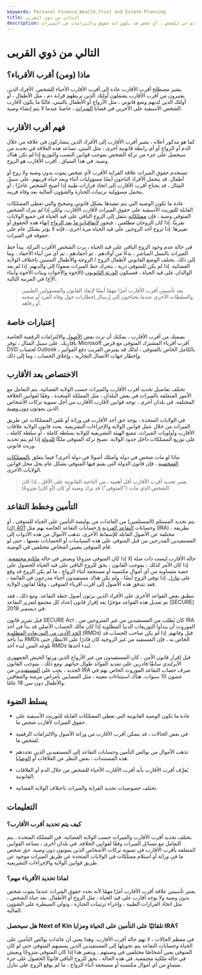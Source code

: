 ```yaml
---
keywords: Personal Finance,Wealth,Trust and Estate Planning
title: التالي من ذوي القربى
description: يُعرَّف أقرب الأقارب عادةً على أنه أقرب أقرباء دم حي للشخص ، أو شخص قد يكون له حقوق والتزامات في الميراث.
---
```


# التالي من ذوي القربى
## ماذا (ومن) أقرب الأقرباء؟

يشير مصطلح أقرب الأقارب عادة إلى أقرب الأقارب الأحياء للشخص. الأفراد الذين يعتبرون من أقرب الأقارب يشملون أولئك الذين تربطهم قرابة دم ، مثل الأطفال ، أو أولئك الذين لديهم وضع قانوني ، مثل الأزواج أو الأطفال بالتبني. غالبًا ما يكون لأقارب الشخص الأسبقية على الآخرين في قضايا [الميراث](/inheritance) ، خاصةً عندما لا يتم إنشاء وصية.

## فهم أقرب الأقارب

كما هو مذكور أعلاه ، يشير أقرب الأقارب إلى الأفراد الذين يتشاركون في علاقة من خلال الدم أو الزواج أو أي رابطة قانونية أخرى ، مثل التبني. تساعد هذه العلاقة في تحديد من سيحصل على جزء من تركة الشخص بموجب قوانين النسب والتوزيع إذا لم تكن هناك وصية. في هذا السياق ، أقرب الأقارب هو الزوج.

تستخدم حقوق الميراث علاقة القرابة الأقرب لأي شخص يموت بدون وصية ولا زوج أو أطفال. قد يتحمل الأفراد الناجون أيضًا مسؤوليات أثناء وبعد حياة قريبهم. على سبيل المثال ، قد يحتاج أقرب الأقارب إلى اتخاذ قرارات طبية إذا أصبح الشخص عاجزًا ، أو يتحمل مسؤولية ترتيبات الجنازة والشؤون المالية بعد وفاة قريبه.

عادة ما تكون الوصية التي يتم تنفيذها بشكل قانوني وصحيح والتي تغطي الممتلكات القابلة للتوريث الأسبقية على حقوق الميراث لأقارب الأقارب. ولكن إذا لم يترك الشخص المتوفى وصية ، فإن [ممتلكاته](/estate) تنتقل إلى الزوج الباقي على قيد الحياة في جميع الولايات تقريبًا. إذا كان الزوجان مطلقين ، فيجوز [لاتفاقيات ما بعد الزواج](/postnuptial_agreement) إنهاء هذه الحقوق أو تغييرها. إذا تزوج أحد الزوجين على قيد الحياة مرة أخرى ، فإنه لا يؤثر بشكل عام على حقوقه في الميراث.

في حالة عدم وجود الزوج الباقي على قيد الحياة ، يرث الشخص الأقرب التركة. يبدأ خط الميراث بالنسل المباشر ، بدءًا من أولادهم ، ثم أحفادهم ، ثم أي من أبناء الأحفاد ، وما إلى ذلك. يختلف الوضع القانوني لأطفال الزوج / الزوجة والأطفال المتبنين باختلاف الولاية القضائية. إذا لم يكن للمتوفى ذرية ، يتحرك خط الميراث صعودًا إلى والديهم. إذا لم يعد الوالدان على قيد الحياة ، فسيكون [الورثة الثانويون](/heir) (الإخوة والأخوات وبنات الأخوة وأبناء الأخ) في المرتبة التالية.

> يعد تأسيس أقرب الأقارب أمرًا مهمًا أيضًا لإنفاذ القانون والمسؤولين الطبيين والسلطات الأخرى عندما يحتاجون إلى إرسال إخطارات حول وفاة الفرد أو صحته أو رفاهه.

>

## إعتبارات خاصة

بصفتك من أقرب الأقارب ، يمكنك أن ترث بعض [الأصول](/asset) والالتزامات الرقمية الخاصة بأقاربك. على سبيل المثال ، توفر Microsoft أقرب أقرباء المشترك المتوفى مع قرص DVD لحساب Outlook بالكامل الخاص بالمتوفى ، لذلك قد يفترض القريب دفع الفواتير ، وإخطار جهات الاتصال التجارية ، وإغلاق الحساب ، وما إلى ذلك.

## الاختصاص بعد الأقارب

تختلف تفاصيل تحديد أقرب الأقارب والميراث حسب الولاية القضائية. يتم التعامل مع الأمور المتعلقة بالميراث في بعض البلدان ، مثل المملكة المتحدة ، وفقًا لقوانين الخلافة المختلفة. في بلدان أخرى ، توجد قوانين لأقارب الأقارب من أجل تسوية تركات الأشخاص الذين يموتون [دون وصية](/intestate).

في الولايات المتحدة ، يوجد حق أحد الأقارب في وراثة أو تلقي الممتلكات عن طريق الميراث من خلال عمل قوانين الولاية والإجراءات التشريعية. يحدد قانون الولاية علاقات الأقارب وأولويات الميراث. تتمتع الهيئة التشريعية للولاية بسلطة كاملة ، أو سلطة كاملة ، على توزيع الممتلكات داخل حدود الولاية. تصبح تركة المتوفى ملكًا [للدولة](/government-owned-property) إذا لم يتم تحديد وريث قانوني.

ماذا لو مات شخص في دولة وامتلك أصولا في دولة أخرى؟ فيما يتعلق [بالممتلكات الشخصية](/personalproperty) ، فإن قانون الدولة التي يقيم فيها المتوفي بشكل عام يحل محل قوانين الولايات الأخرى.

> يعتبر تحديد أقرب الأقارب أقل أهمية ، من الناحية القانونية على الأقل ، إذا كان الشخص الذي مات ("المتوفى") قد ترك وصية أو كان (أو كان) متزوجًا.

>

## التأمين وخطط التقاعد

يتم تحديد المستلم (المستلمين) من العائدات من بوليصة التأمين على الحياة للمتوفى ، أو حسابات التقاعد الخاصة بهم مثل [401 (ك) s](/401kplan) وحسابات [التقاعد الفردية](/ira) (IRA) ، بطريقة مختلفة عن الأصول القابلة للإسقاط الأخرى. تذهب الأموال من هذه الأدوات إلى المستفيدين المدرجين من قبل المتوفى على هذه السياسات أو الحسابات نفسها ، حتى لو قام المتوفى بتعيين أشخاص مختلفين في الوصية.

حالة الأقارب ليست ذات صلة إلا إذا كان المتوفى متزوجًا ويعيش في حالة [ملكية مجتمعية](/communityproperty). إذا كان الأمر كذلك ، بموجب القانون ، يحق للزوج الباقي على قيد الحياة الحصول على حصة متساوية من أي أموال مكتسبة أو مستحقة أثناء الزواج ، ما لم يكن الزوج قد وقع على [تنازل](/waiver). إذا توفي الزوج أيضًا ، ولم يكن هناك مستفيدون أحياء مدرجون في القائمة ، فقد تتدفق هذه الأصول إلى أقرب أقرباء المتوفى ، وفقًا لقانون الولاية.

تنطبق بعض القواعد الأخرى على الأفراد الذين يرثون أصول خطة التقاعد. ومع ذلك ، فقد تم تعديل هذه القواعد مؤخرًا بعد إقرار قانون إعداد كل مجتمع لتعزيز التقاعد (SECURE) في ديسمبر 2019.

قبل تمرير قانون SECURE Act ، كان يُطلب من المستفيدين من غير المتزوجين من IRA الموروث أن يبدأوا التوزيعات الدنيا المطلوبة إذا كان مالك الحساب الأصلي قد بدأ في أخذ [الحد الأدنى من التوزيعات المطلوبة](/requiredminimumdistribution) (RMDs) قبل وفاتهم. إذا لم يكن صاحب الحساب قد بدأ بأخذ RMDs الخاص به ، فإن المستفيد من غير الزوجية كان قادرًا على الانتظار حتى بلوغه السن لبدء أخذ RMDs لبدء أخذها.

قبل إقرار قانون الأمن ، كان المستفيدون من غير الأزواج الذين ورثوا الجيش الجمهوري الأيرلندي سابقًا قادرين على تمديد الفوائد طوال حياتهم. ومع ذلك ، بموجب القانون الجديد ، يجب على [المستفيدين](/beneficiary) من IRA صرف حساب التقاعد الموروث الخاص بهم في غضون 10 سنوات. هناك استثناءات معينة ، مثل المصابين بأمراض مزمنة والمعاقين والأطفال دون سن 18 عامًا.

## يسلط الضوء

- عادة ما تكون الوصية القانونية التي تغطي الممتلكات القابلة للتوريث الأسبقية على حقوق الميراث لأقارب شخص ما.

- في بعض الحالات ، قد يتمكن أقرب الأقارب من وراثة الأصول والالتزامات الرقمية لشخص ما.

- تذهب الأموال من بوالص التأمين وحسابات التقاعد إلى المستفيدين الذين تحددهم هذه المستندات ، بغض النظر عن العلاقات أو [الوصايا](/bequest).

- يُعرَّف أقرب الأقارب بأنه أقرب الأقارب الأحياء للشخص من خلال الدم أو العلاقات القانونية.

- تختلف خصوصيات تحديد القرابة والميراث باختلاف الولاية القضائية.

## التعليمات

### كيف يتم تحديد أقرب الأقارب؟

يختلف تحديد أقرب الأقارب والميراث حسب الولاية القضائية. في المملكة المتحدة ، يتم التعامل مع مسائل الميراث وفقًا لقوانين الخلافة. في بلدان أخرى ، تساعد القوانين المتعلقة بأقرب الأقارب في تسوية تركات الأشخاص الذين يموتون دون وصية. حق شخص ما في وراثة أو استلام ممتلكات في الولايات المتحدة عن طريق الميراث موجود عن طريق قوانين الولاية والإجراءات التشريعية.

### لماذا تحديد الأقرباء مهم؟

يعتبر تأسيس علاقة أقرب الأقارب أمرًا مهمًا لأنه يحدد حقوق الميراث عندما يموت شخص بدون وصية ولا يوجد أقارب على قيد الحياة ، مثل الزوج أو الأطفال. بعد حياة الشخص ، مثل اتخاذ القرارات الطبية ، وإجراء ترتيبات الجنازة ، وتولي السيطرة على الشؤون المالية.

### هل سيحصل Next of Kin تلقائيًا على التأمين على الحياة ومزايا IRA؟

في معظم الحالات ، لا تهم حالة أقرب الأقارب. وهذا يعني أن عائدات بوالص التأمين على الحياة وحسابات التقاعد يتم تحويلها إلى المستفيدين الذين يسميهم المتوفى حتى لو كان المتوفى يعين أشخاصًا مختلفين في وصيتهم ، ويتغير هذا إذا كان المتوفى متزوجًا ويعيش في حالة ملكية مجتمعية. في هذه الحالة ، يحق للزوج الباقي قانونًا الحصول على جزء متساوٍ من أي أموال مكتسبة أو مستحقة أثناء الزواج ، ما لم يوقع الزوج على تنازل.

